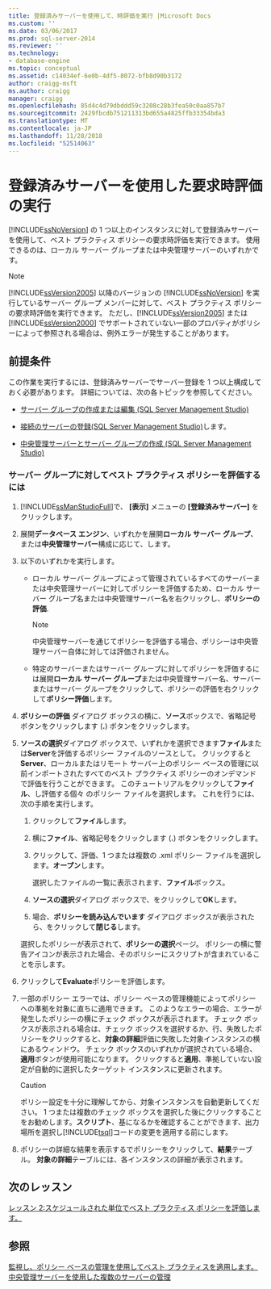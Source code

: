 ```yaml
---
title: 登録済みサーバーを使用して、時評価を実行 |Microsoft Docs
ms.custom: ''
ms.date: 03/06/2017
ms.prod: sql-server-2014
ms.reviewer: ''
ms.technology:
- database-engine
ms.topic: conceptual
ms.assetid: c14034ef-6e0b-4df5-8072-bfb8d90b3172
author: craigg-msft
ms.author: craigg
manager: craigg
ms.openlocfilehash: 85d4c4d79dbddd59c3208c28b3fea50c0aa857b7
ms.sourcegitcommit: 2429fbcdb751211313bd655a4825ffb33354bda3
ms.translationtype: MT
ms.contentlocale: ja-JP
ms.lasthandoff: 11/28/2018
ms.locfileid: "52514063"
---
```

# <a name="perform-an-on-demand-evaluation-by-using-registered-servers"></a>登録済みサーバーを使用した要求時評価の実行
  [!INCLUDE[ssNoVersion](../includes/ssnoversion-md.md)] の 1 つ以上のインスタンスに対して登録済みサーバーを使用して、ベスト プラクティス ポリシーの要求時評価を実行できます。 使用できるのは、ローカル サーバー グループまたは中央管理サーバーのいずれかです。  
  
> [!NOTE]  
>  [!INCLUDE[ssVersion2005](../includes/ssversion2005-md.md)] 以降のバージョンの [!INCLUDE[ssNoVersion](../includes/ssnoversion-md.md)] を実行しているサーバー グループ メンバーに対して、ベスト プラクティス ポリシーの要求時評価を実行できます。 ただし、[!INCLUDE[ssVersion2005](../includes/ssversion2005-md.md)] または [!INCLUDE[ssVersion2000](../includes/ssversion2000-md.md)] でサポートされていない一部のプロパティがポリシーによって参照される場合は、例外エラーが発生することがあります。  
  
## <a name="prerequisites"></a>前提条件  
 この作業を実行するには、登録済みサーバーでサーバー登録を 1 つ以上構成しておく必要があります。 詳細については、次の各トピックを参照してください。  
  
-   [サーバー グループの作成または編集 &#40;SQL Server Management Studio&#41;](../ssms/register-servers/create-or-edit-a-server-group-sql-server-management-studio.md)  
  
-   [接続のサーバーの登録&#40;SQL Server Management Studio&#41;](../ssms/register-servers/register-a-connected-server-sql-server-management-studio.md)します。  
  
-   [中央管理サーバーとサーバー グループの作成 &#40;SQL Server Management Studio&#41;](../ssms/register-servers/create-a-central-management-server-and-server-group.md)  
  
### <a name="to-evaluate-best-practices-policies-against-a-server-group"></a>サーバー グループに対してベスト プラクティス ポリシーを評価するには  
  
1.  [!INCLUDE[ssManStudioFull](../includes/ssmanstudiofull-md.md)]で、 **[表示]** メニューの **[登録済みサーバー]** をクリックします。  
  
2.  展開**データベース エンジン**、いずれかを展開**ローカル サーバー グループ**、または**中央管理サーバー**構成に応じて、します。  
  
3.  以下のいずれかを実行します。  
  
    -   ローカル サーバー グループによって管理されているすべてのサーバーまたは中央管理サーバーに対してポリシーを評価するため、ローカル サーバー グループ名または中央管理サーバー名を右クリックし、**ポリシーの評価**.  
  
        > [!NOTE]  
        >  中央管理サーバーを通じてポリシーを評価する場合、ポリシーは中央管理サーバー自体に対しては評価されません。  
  
    -   特定のサーバーまたはサーバー グループに対してポリシーを評価するには展開**ローカル サーバー グループ**または中央管理サーバー名、サーバーまたはサーバー グループをクリックして、ポリシーの評価を右クリックして**ポリシー評価**します。  
  
4.  **ポリシーの評価** ダイアログ ボックスの横に、**ソース**ボックスで、省略記号ボタンをクリックします (**.**) ボタンをクリックします。  
  
5.  **ソースの選択**ダイアログ ボックスで、いずれかを選択できます**ファイル**または**Server**を評価するポリシー ファイルのソースとして。 クリックすると**Server**、ローカルまたはリモート サーバー上のポリシー ベースの管理に以前インポートされたすべてのベスト プラクティス ポリシーのオンデマンドで評価を行うことができます。 このチュートリアルをクリックして**ファイル**、し評価する個々 のポリシー ファイルを選択します。 これを行うには、次の手順を実行します。  
  
    1.  クリックして**ファイル**します。  
  
    2.  横に**ファイル**、省略記号をクリックします (**.**) ボタンをクリックします。  
  
    3.  クリックして、評価、1 つまたは複数の .xml ポリシー ファイルを選択します。**オープン**します。  
  
         選択したファイルの一覧に表示されます、**ファイル**ボックス。  
  
    4.  **ソースの選択**ダイアログ ボックスで、をクリックして**OK**します。  
  
    5.  場合、**ポリシーを読み込んでいます** ダイアログ ボックスが表示されたら、をクリックして**閉じる**します。  
  
     選択したポリシーが表示されて、**ポリシーの選択**ページ。 ポリシーの横に警告アイコンが表示された場合、そのポリシーにスクリプトが含まれていることを示します。  
  
6.  クリックして**Evaluate**ポリシーを評価します。  
  
7.  一部のポリシー エラーでは、ポリシー ベースの管理機能によってポリシーへの準拠を対象に直ちに適用できます。 このようなエラーの場合、エラーが発生したポリシーの横にチェック ボックスが表示されます。 チェック ボックスが表示される場合は、チェック ボックスを選択するか、行、失敗したポリシーをクリックすると、**対象の詳細**評価に失敗した対象インスタンスの横にあるウィンドウ。 チェック ボックスのいずれかが選択されている場合、**適用**ボタンが使用可能になります。 クリックすると**適用**、準拠していない設定が自動的に選択したターゲット インスタンスに更新されます。  
  
    > [!CAUTION]  
    >  ポリシー設定を十分に理解してから、対象インスタンスを自動更新してください。 1 つまたは複数のチェック ボックスを選択した後にクリックすることをお勧めします。**スクリプト**、基になるかを確認することができます、出力場所を選択し[!INCLUDE[tsql](../includes/tsql-md.md)]コードの変更を適用する前にします。  
  
8.  ポリシーの詳細な結果を表示するでポリシーをクリックして、**結果**テーブル。 **対象の詳細**テーブルには、各インスタンスの詳細が表示されます。  
  
## <a name="next-lesson"></a>次のレッスン  
 [レッスン 2:スケジュールされた単位でベスト プラクティス ポリシーを評価します。](../../2014/tutorials/lesson-2-evaluate-best-practices-policies-on-a-scheduled-basis.md)  
  
## <a name="see-also"></a>参照  
 [監視し、ポリシー ベースの管理を使用してベスト プラクティスを適用します。](../relational-databases/policy-based-management/monitor-and-enforce-best-practices-by-using-policy-based-management.md)   
 [中央管理サーバーを使用した複数のサーバーの管理](../relational-databases/administer-multiple-servers-using-central-management-servers.md)  
  
  
